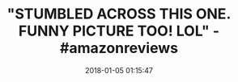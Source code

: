 ---
title: '"STUMBLED ACROSS THIS ONE. FUNNY PICTURE TOO! LOL" - #amazonreviews'
name: Cozmo
date: '2018-01-05 01:15:47'
buy_now: >-
  https://www.amazon.com/Anki-000-00057-Cozmo/dp/B074WC4NHW?psc=1&SubscriptionId=AKIAIA5RBQIWQVTCUEUQ&tag=coldcutdeals-20&linkCode=xm2&camp=2025&creative=165953&creativeASIN=B074WC4NHW
description_markdown: |+
  Cozmo

    - Includes new Cozmo USB charging platform.

    - Compatible iOS or Android device and free downloadable Cozmo app required. New games and upgrades are unlocked the more you play.

    - Durability and security have been rigorously tested.

    - The Cozmo SDK Beta is a connected robotics platform for makers, hobbyists, educators and researchers. More details at developer.Anki.Com.

    - Comes with Code Lab, the perfect platform for new coders to create.; 1 Cozmo robot; 1 USB charging platform; 3 power cubes.

tweet_id_str: '949086992603729920'
price: $179.99
you_save: ''
asin: B074WC4NHW
image: 'https://images-na.ssl-images-amazon.com/images/I/51V73pQXYfL.jpg'

---